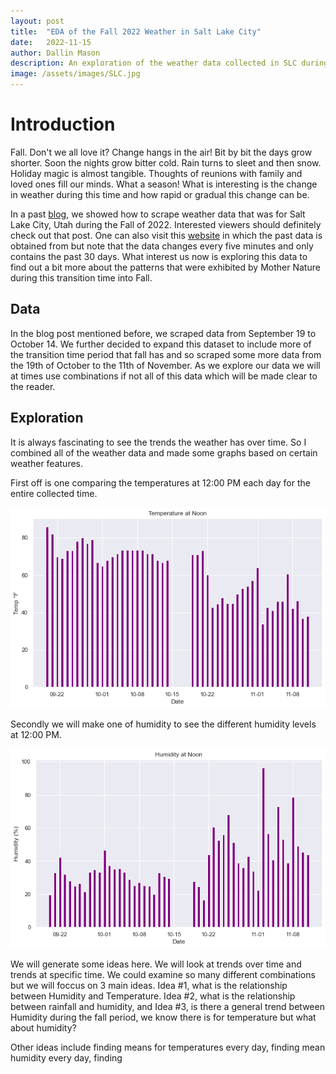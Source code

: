 ```yaml
---
layout: post
title:  "EDA of the Fall 2022 Weather in Salt Lake City"
date:   2022-11-15
author: Dallin Mason
description: An exploration of the weather data collected in SLC during the Fall of 2022 and its trends and patterns.
image: /assets/images/SLC.jpg
---
```



# Introduction

Fall. Don't we all love it? Change hangs in the air! Bit by bit the days grow shorter. Soon the nights grow bitter cold. Rain turns to sleet and then snow. Holiday magic is almost tangible. Thoughts of reunions with family and loved ones fill our minds. What a season! What is interesting is the change in weather during this time and how rapid or gradual this change can be.

In a past [blog](https://dallinmason.github.io/stat386-projects/2022/10/18/Data-Scraping.html), we showed how to scrape weather data that was for Salt Lake City, Utah during the Fall of 2022. Interested viewers should definitely check out that post. One can also visit this [website](https://www.localconditions.com/weather-salt-lake-city-utah/84101/past.php) in which the past data is obtained from but note that the data changes every five minutes and only contains the past 30 days. What interest us now is exploring this data to find out a bit more about the patterns that were exhibited by Mother Nature during this transition time into Fall. 

## Data

In the blog post mentioned before, we scraped data from September 19 to October 14. We further decided to expand this dataset to include more of the transition time period that fall has and so scraped some more data from the 19th of October to the 11th of November. As we explore our data we will at times use combinations if not all of this data which will be made clear to the reader.


## Exploration
It is always fascinating to see the trends the weather has over time. So I combined all of the weather data and made some graphs based on certain weather features.


First off is one comparing the temperatures at 12:00 PM each day for the entire collected time. 


<img src="https://raw.githubusercontent.com/dallinmason/stat386-projects/main/assets/images/Temp.png" alt="" style="width:700px;"/>


Secondly we will make one of humidity to see the different humidity levels at 12:00 PM. 

<img src="https://raw.githubusercontent.com/dallinmason/stat386-projects/main/assets/images/Humid_Avg_Trend.png" alt="" style="width:700px;"/>


We will generate some ideas here. We will look at trends over time and trends at specific time. We could examine so many different combinations but we will foccus on 3 main ideas. Idea #1, what is the relationship between Humidity and Temperature. Idea #2, what is the relationship between rainfall and humidity, and Idea #3, is there a general trend between Humidity during the fall period, we know there is for temperature but what about humidity? 

Other ideas include finding means for temperatures every day, finding mean humidity every day, finding 

